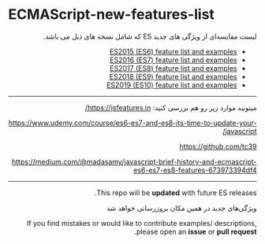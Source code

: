 # ECMAScript-new-features-list

<div dir="rtl" style="text-align:right">
لیست مقایسه‌ای از ویژگی های جدید ES که شامل نسخه های ذیل می باشد.
<div>

* [ES2015 (ES6) feature list and examples](ES2015.MD)
* [ES2016 (ES7) feature list and examples](ES2016.MD)
* [ES2017 (ES8) feature list and examples](ES2017.MD)
* [ES2018 (ES9) feature list and examples](ES2018.MD)
* [ES2019 (ES10) feature list and examples](ES2019.MD)
---

میتونید موارد زیر رو هم بررسی کنید:
https://jsfeatures.in/

https://www.udemy.com/course/es6-es7-and-es8-its-time-to-update-your-javascript/

https://github.com/tc39

https://medium.com/@madasamy/javascript-brief-history-and-ecmascript-es6-es7-es8-features-673973394df4

---
This repo will be **updated** with future ES releases.

ویژگی‌های جدید در همین مکان بروزرسانی خواهد شد

If you find mistakes or would like to contribute examples/ descriptions, please open an **issue** or **pull request**.
<!--stackedit_data:
eyJoaXN0b3J5IjpbMjgxNjE1NjY3LC00Nzk0MzQ2OTVdfQ==
-->